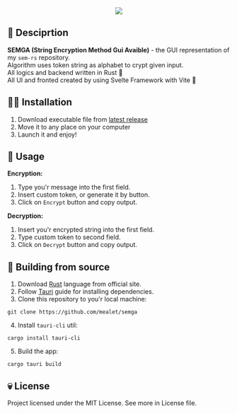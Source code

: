 [Rust]: https://www.rust-lang.org/
[Tauri]: https://tauri.app/v1/guides/getting-started/prerequisites

<div align="center">
  <img src="https://github.com/user-attachments/assets/a9110a84-ad7d-4651-804c-5f24f474ebb3" />
</div>

## 👀 Desciprtion
**SEMGA (String Encryption Method Gui Avaible)** - the GUI representation of my `sem-rs` repository. <br>
Algorithm uses token string as alphabet to crypt given input. <br>
All logics and backend written in Rust 🦀 <br>
All UI and fronted created by using Svelte Framework with Vite 💜

## 😵‍💫 Installation
1. Download executable file from [latest release](https://github.com/mealet/semga/releases/latest)
2. Move it to any place on your computer
3. Launch it and enjoy!

## 🦛 Usage
**Encryption:**
1. Type you'r message into the first field.
2. Insert custom token, or generate it by button.
3. Click on `Encrypt` button and copy output.

**Decryption:**
1. Insert you'r encrypted string into the first field.
2. Type custom token to second field.
3. Click on `Decrypt` button and copy output.

## 🦈 Building from source
1. Download [Rust] language from official site.
2. Follow [Tauri] guide for installing dependencies.
3. Clone this repository to you'r local machine:
```
git clone https://github.com/mealet/semga
```
4. Install `tauri-cli` util:
```
cargo install tauri-cli
```
5. Build the app:
```
cargo tauri build
```

## 💀 License
Project licensed under the MIT License.
See more in License file.
